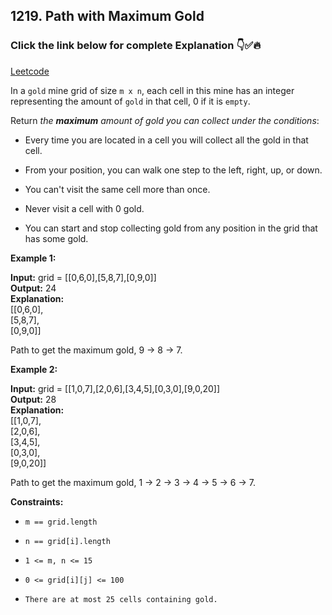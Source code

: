 ## 1219. Path with Maximum Gold

### Click the link below for complete Explanation 👇✅🔥

[Leetcode](https://leetcode.com/problems/path-with-maximum-gold/solutions/)

In a ``gold`` mine grid of size ``m x n``, each cell in this mine has an integer representing the amount of ``gold`` in that cell, 0 if it is ``empty``.

Return *the __maximum__ amount of gold you can collect under the conditions*:

- Every time you are located in a cell you will collect all the gold in that cell.

- From your position, you can walk one step to the left, right, up, or down.

- You can't visit the same cell more than once.

- Never visit a cell with 0 gold.

- You can start and stop collecting gold from any position in the grid that has some gold.
 

**Example 1:**

**Input:** grid = [[0,6,0],[5,8,7],[0,9,0]] <br>
**Output:** 24 <br>
**Explanation:** <br>
[[0,6,0], <br>
 [5,8,7], <br>
 [0,9,0]]

Path to get the maximum gold, 9 -> 8 -> 7.

**Example 2:**

**Input:** grid = [[1,0,7],[2,0,6],[3,4,5],[0,3,0],[9,0,20]] <br>
**Output:** 28 <br>
**Explanation:** <br>
[[1,0,7], <br>
 [2,0,6], <br>
 [3,4,5], <br>
 [0,3,0], <br>
 [9,0,20]]

Path to get the maximum gold, 1 -> 2 -> 3 -> 4 -> 5 -> 6 -> 7.
 

**Constraints:**

- ``m == grid.length``

- ``n == grid[i].length``

- ``1 <= m, n <= 15``

- ``0 <= grid[i][j] <= 100``

- ``There are at most 25 cells containing gold.``
